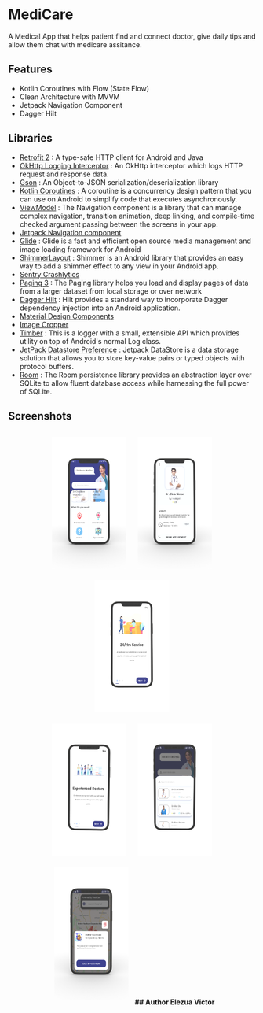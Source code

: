 # MediCare
A Medical App that helps patient find and connect doctor, give daily tips and allow them chat with medicare assitance.

## Features
* Kotlin Coroutines with Flow (State Flow)
* Clean Architecture with MVVM
* Jetpack Navigation Component
* Dagger Hilt

## Libraries
*   [Retrofit 2](https://square.github.io/retrofit/) : A type-safe HTTP client for Android and Java
*   [OkHttp Logging Interceptor](https://github.com/square/okhttp/tree/master/okhttp-logging-interceptor) : An OkHttp interceptor which logs HTTP request and response data.
*   [Gson](https://github.com/google/gson) : An Object-to-JSON serialization/deserialization library
*   [Kotlin Coroutines](https://developer.android.com/kotlin/coroutines) : A coroutine is a concurrency design pattern that you can use on Android to simplify code that executes asynchronously.
*   [ViewModel](https://developer.android.com/topic/libraries/architecture/viewmodel) : The Navigation component is a library that can manage complex navigation, transition animation, deep linking, and compile-time checked argument passing between the screens in your app.
*   [Jetpack Navigation component](https://developer.android.com/guide/navigation/navigation-dynamic)
*   [Glide](https://github.com/bumptech/glide) : Glide is a fast and efficient open source media management and image loading framework for Android
*   [ShimmerLayout](https://github.com/facebook/shimmer-android) : Shimmer is an Android library that provides an easy way to add a shimmer effect to any view in your Android app.
*   [Sentry Crashlytics](https://sentry.io/from/crashlytics/)
*   [Paging 3](https://developer.android.com/topic/libraries/architecture/paging/v3-overview) : The Paging library helps you load and display pages of data from a larger dataset from local storage or over network
*   [Dagger Hilt](https://dagger.dev/hilt) : Hilt provides a standard way to incorporate Dagger dependency injection into an Android application.
*   [Material Design Components](https://material.io)
*   [Image Cropper](https://github.com/ArthurHub/Android-Image-Cropper)
*   [Timber](https://github.com/JakeWharton/timber) : This is a logger with a small, extensible API which provides utility on top of Android's normal Log class.
*   [JetPack Datastore Preference](https://developer.android.com/topic/libraries/architecture/datastore) : Jetpack DataStore is a data storage solution that allows you to store key-value pairs or typed objects with protocol buffers.
*   [Room](https://developer.android.com/training/data-storage/room) : The Room persistence library provides an abstraction layer over SQLite to allow fluent database access while harnessing the full power of SQLite.

<h2 align="left">Screenshots</h2>
<h4 align="center">
<img src="images/medi_one.png" width="30%" vspace="10" hspace="10">
<img src="images/medi_two.png" width="30%" vspace="10" hspace="10">
<img src="images/medi_three.png" width="30%" vspace="10" hspace="10">
<br>
<img src="images/medi_five.png" width="30%" vspace="10" hspace="10">
<img src="images/medi_six.png" width="30%" vspace="10" hspace="10">
<img src="images/medi_seven.png" width="30%" vspace="10" hspace="10">
## Author
Elezua Victor
